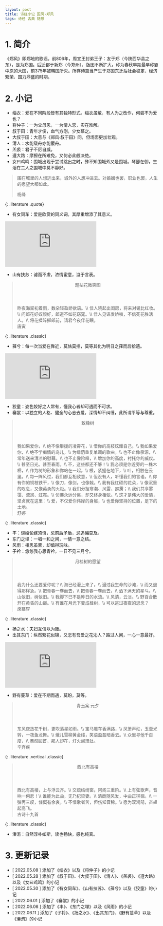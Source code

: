 ```yaml
---
layout: post
title: 诗经小记 国风·郑风
tags: 诗经 古典 随想
---
```


# 1. 简介

《郑风》即郑地的歌谣。前806年，周宣王封弟王子：友于郑（今陕西华县之东），是为郑国。后迁都于新郑（今郑州），版图不断扩大，称为春秋早期最早称霸中原的大国，前375年被韩国所灭。所存诗篇当产生于郑国东迁后社会稳定、经济繁荣、国力鼎盛的时期。

# 2. 小记

- 缁衣：爱在不同阶段皆有其独特形式。缁衣虽敝，有人为之改作，何尝不为爱也？
- 将仲子：一为父母恩，一为情人恋，实在难解。
- 叔于田：青年才俊，血气方刚，少女慕之。
- 大叔于田：大意与《郑风·叔于田》同，但场面更加壮观。
- 清人：水能载舟亦能覆舟。
- 羔裘：君子不厉自威。
- 遵大路：摩擦在所难免，又何必此般决绝。
- 女曰鸡鸣：围城出现于尝试跳出之时，殊不知围城外又是围城。琴瑟在御，生活在二人之围城中莫不静好。

> 围在城里的人想逃出来，城外的人想冲进去。对婚姻也罢，职业也罢，人生的愿望大都如此。
> <footer>杨绛</footer>
{: .literature .quote}

- 有女同车：爱是欣赏的同义词，其厚重增添了其意义。

<div class="video-frame"><iframe src="https://www.youtube.com/embed/r-y8GbrLDtc" title="YouTube video player" frameborder="0" allowfullscreen></iframe></div>

- 山有扶苏：谑而不虐，浓情蜜意，溢于言表。

> <header>题拈花微笑图</header>
> 昨夜海棠初着雨，数朵轻盈娇欲语。\\
> 佳人晓起出闺房，将来对镜比红妆。\\
> 问郎花好奴颜好，郎道不如花窈窕。\\
> 佳人见语发娇嗔，不信死花胜活人。\\
> 将花揉碎掷郎前，请君今夜伴花眠。
> <footer>唐寅</footer>
{: .literature .classic}

- 萚兮：每一次当爱在靠近，莫怯莫拒，莫等其化为明日之萚而后拾遗。

<div class="video-frame"><iframe src="https://www.youtube.com/embed/fIjDpHiT6kY" title="YouTube video player" frameborder="0" allowfullscreen></iframe></div>

- 狡童：姿色姣好之人常有，懂我心者却可遇而不可求。
- 褰裳：以独立的人格、健全的心志去爱，深情却不纠缠，此所谓平等与尊重。

> <header>致橡树</header>
> 我如果爱你，\\
> 绝不像攀援的凌霄花，\\
> 借你的高枝炫耀自己。\\
> 我如果爱你，\\
> 绝不学痴情的鸟儿，\\
> 为绿荫重复单调的歌曲。\\
> 也不止像泉源，\\
> 常年送来清凉的慰藉。\\
> 也不止像险峰，\\
> 增加你的高度，衬托你的威仪。\\
> 甚至日光。甚至春雨。\\
> 不，这些都还不够！\\
> 我必须是你近旁的一株木棉，\\
> 作为树的形象和你站在一起。\\
> 根，紧握在地下，\\
> 叶，相触在云里。\\
> 每一阵风过，我们都互相致意，\\
> 但没有人，听懂我们的言语。\\
> 你有你的铜枝铁干，\\
> 像刀，像剑，也像戟。\\
> 我有我红硕的花朵，\\
> 像沉重的叹息，又像英勇的火炬。\\
> 我们分担寒潮、风雷、霹雳；\\
> 我们共享雾霭、流岚、虹霓。\\
> 仿佛永远分离，却又终身相依。\\
> 这才是伟大的爱情，坚贞就在这里：\\
> 爱，不仅爱你伟岸的身躯，\\
> 也爱你坚持的位置，足下的土地。
> <footer>舒婷</footer>
{: .literature .classic}

- 丰：谈婚论嫁须慎，忌前后矛盾，忌追悔莫及。
- 东门之墠：一唱一和之间，一情一意之结。
- 风雨：相思虽苦，却值得玩味。
- 子衿：悠悠我心思青衿，一日不见三月兮。

> <header>月桂树的愿望</header>
> 我为什么还要爱你呢？\\
> 海已经漫上来了，\\
> 漫过我生命的沙滩，\\
> 而又退得那样急。\\
> 把青春一卷而去，\\
> 把青春一卷而去，\\
> 洒下满天的星斗。\\
> 山依旧，树依旧。\\
> 我脚下已不是昨日的水流。\\
> 风清，云淡。\\
> 野百合散开在黄昏的山巅。\\
> 有谁在月光下变成桂树，\\
> 可以逃过夜夜的思念？
> <footer>席慕容</footer>
{: .literature .classic}

- 扬之水：夫妇互信以为箴。
- 出其东门：纵然繁花似锦，又怎有吾爱之花沁人？路过人间，一心一意最好。

<div class="video-frame"><iframe src="https://www.youtube.com/embed/H57bXnWR3nM" title="YouTube video player" frameborder="0" allowfullscreen></iframe></div>

- 野有蔓草：爱在不期而遇，莫盼，莫等。

> <header>青玉案 元夕</header>
> 东风夜放花千树，更吹落星如雨。\\
> 宝马雕车香满路，\\
> 凤箫声动，玉壶光转，一夜鱼龙舞。\\
> 蛾儿雪柳黄金缕，笑语盈盈暗香去。\\
> 众里寻他千百度，\\
> 蓦然回首，那人却在，灯火阑珊处。
> <footer>辛弃疾</footer>
{: .literature .vertical .classic}

> <header>西北有高楼</header>
> 西北有高楼，上与浮云齐。\\
> 交疏结绮窗，阿阁三重阶。\\
> 上有弦歌声，音响一何悲！\\
> 谁能为此曲，无乃杞梁妻。\\
> 清商随风发，中曲正徘徊。\\
> 一弹再三叹，慷慨有余哀。\\
> 不惜歌者苦，但伤知音稀。\\
> 愿为双鸿鹄，奋翅起高飞。
> <footer>古诗十九首</footer>
{: .literature .classic}

- 溱洧：自然淳朴如斯，读也畅快，感也纯真。

# 3. 更新记录

- [ 2022.05.08 ] 添加了《缁衣》以及《将仲子》的小记
- [ 2022.05.28 ] 添加了《叔于田》、《大叔于田》、《清人》、《羔裘》、《遵大路》以及《女曰鸡鸣》的小记
- [ 2022.05.30 ] 添加了《有女同车》、《山有扶苏》、《萚兮》以及《狡童》的小记
- [ 2022.06.01 ] 添加了《褰裳》的小记
- [ 2022.06.06 ] 添加了《丰》、《东门之墠》以及《风雨》的小记
- [ 2022.06.11 ] 添加了《子衿》、《扬之水》、《出其东门》、《野有蔓草》以及《溱洧》的小记
